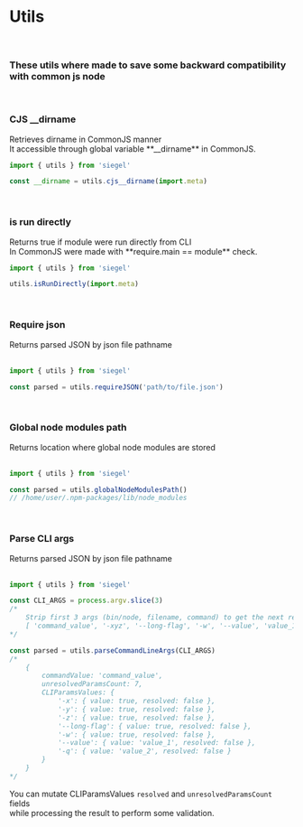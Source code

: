 <h1>Utils</h1>

<br/>
<h3>These utils where made to save some backward compatibility with common js node</h3>


<br/>
<h3>CJS __dirname</h3>
Retrieves dirname in CommonJS manner<br />
It accessible through global variable **__dirname** in CommonJS.
<br/>

```js
import { utils } from 'siegel'

const __dirname = utils.cjs__dirname(import.meta)
```

<br/>
<h3>is run directly</h3>
Returns true if module were run directly from CLI<br />
In CommonJS were made with **require.main == module** check.
<br/>

```js
import { utils } from 'siegel'

utils.isRunDirectly(import.meta)
```

<br/>
<h3>Require json</h3>
Returns parsed JSON by json file pathname<br /> 
<br/>

```js
import { utils } from 'siegel'

const parsed = utils.requireJSON('path/to/file.json')
```

<br/>
<h3>Global node modules path</h3>
Returns location where global node modules are stored<br /> 
<br/>

```js
import { utils } from 'siegel'

const parsed = utils.globalNodeModulesPath()
// /home/user/.npm-packages/lib/node_modules
```

<br/>
<h3>Parse CLI args</h3>
Returns parsed JSON by json file pathname<br /> 
<br/>

```js
import { utils } from 'siegel'

const CLI_ARGS = process.argv.slice(3)
/*
    Strip first 3 args (bin/node, filename, command) to get the next result:
    [ 'command_value', '-xyz', '--long-flag', '-w', '--value', 'value_1', '-q', 'value_2' ]
*/

const parsed = utils.parseCommandLineArgs(CLI_ARGS)
/*
    {
        commandValue: 'command_value',
        unresolvedParamsCount: 7,
        CLIParamsValues: {
            '-x': { value: true, resolved: false },
            '-y': { value: true, resolved: false },
            '-z': { value: true, resolved: false },
            '--long-flag': { value: true, resolved: false },
            '-w': { value: true, resolved: false },
            '--value': { value: 'value_1', resolved: false },
            '-q': { value: 'value_2', resolved: false }
        }
    }
*/
```

You can mutate CLIParamsValues `resolved` and `unresolvedParamsCount` fields<br />
while processing the result to perform some validation.